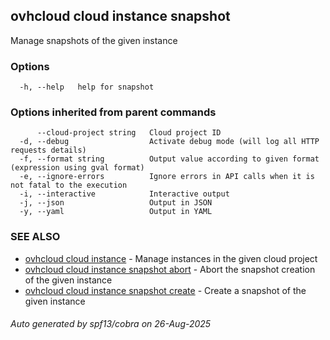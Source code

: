 ## ovhcloud cloud instance snapshot

Manage snapshots of the given instance

### Options

```
  -h, --help   help for snapshot
```

### Options inherited from parent commands

```
      --cloud-project string   Cloud project ID
  -d, --debug                  Activate debug mode (will log all HTTP requests details)
  -f, --format string          Output value according to given format (expression using gval format)
  -e, --ignore-errors          Ignore errors in API calls when it is not fatal to the execution
  -i, --interactive            Interactive output
  -j, --json                   Output in JSON
  -y, --yaml                   Output in YAML
```

### SEE ALSO

* [ovhcloud cloud instance](ovhcloud_cloud_instance.md)	 - Manage instances in the given cloud project
* [ovhcloud cloud instance snapshot abort](ovhcloud_cloud_instance_snapshot_abort.md)	 - Abort the snapshot creation of the given instance
* [ovhcloud cloud instance snapshot create](ovhcloud_cloud_instance_snapshot_create.md)	 - Create a snapshot of the given instance

###### Auto generated by spf13/cobra on 26-Aug-2025
